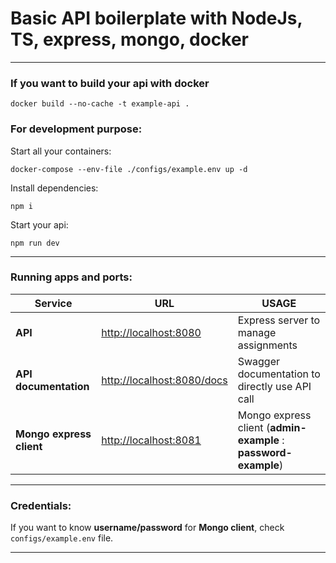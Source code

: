 # Basic API boilerplate with NodeJs, TS, express, mongo, docker
___

### If you want to build your api with docker

``docker build --no-cache -t example-api .``

### For development purpose:

Start all your containers:

``docker-compose --env-file ./configs/example.env up -d``

Install dependencies:

``npm i``

Start your api:

``npm run dev``
___
### Running apps and ports:


| Service                  | URL                                                      | USAGE                                                           |
|--------------------------|----------------------------------------------------------|-----------------------------------------------------------------|
| __API__                  | [http://localhost:8080](http://localhost:8080)           | Express server to manage assignments                            |
| __API documentation__    | [http://localhost:8080/docs](http://localhost:8080/docs) | Swagger documentation to directly use API call                  |
| __Mongo express client__ | [http://localhost:8081](http://localhost:8081)           | Mongo express client (__admin-example__ : __password-example__) |
___
### Credentials:

If you want to know __username/password__ for __Mongo client__, check ``configs/example.env`` file.

___
